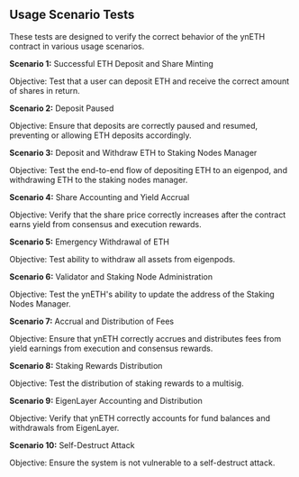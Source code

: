 
## Usage Scenario Tests

These tests are designed to verify the correct behavior of the ynETH contract in various usage scenarios.

**Scenario 1:** Successful ETH Deposit and Share Minting

Objective: Test that a user can deposit ETH and receive the correct amount of shares in return.

**Scenario 2:** Deposit Paused

Objective: Ensure that deposits are correctly paused and resumed, preventing or allowing ETH deposits accordingly.

**Scenario 3:** Deposit and Withdraw ETH to Staking Nodes Manager

Objective: Test the end-to-end flow of depositing ETH to an eigenpod, and withdrawing ETH to the staking nodes manager.

**Scenario 4:** Share Accounting and Yield Accrual

Objective: Verify that the share price correctly increases after the contract earns yield from consensus and execution rewards.

**Scenario 5:** Emergency Withdrawal of ETH

Objective: Test ability to withdraw all assets from eigenpods.

**Scenario 6:** Validator and Staking Node Administration

Objective: Test the ynETH's ability to update the address of the Staking Nodes Manager.

**Scenario 7:** Accrual and Distribution of Fees

Objective: Ensure that ynETH correctly accrues and distributes fees from yield earnings from execution and consensus rewards.

**Scenario 8:** Staking Rewards Distribution

Objective: Test the distribution of staking rewards to a multisig.

**Scenario 9:** EigenLayer Accounting and Distribution

Objective: Verify that ynETH correctly accounts for fund balances and withdrawals from EigenLayer.

**Scenario 10:** Self-Destruct Attack

Objective: Ensure the system is not vulnerable to a self-destruct attack.

